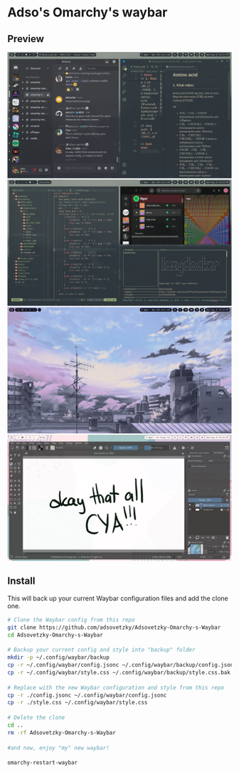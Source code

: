 # Adso's Omarchy's waybar

## Preview

<img src="image.png">
<img src="image2.png">
<img src="image3.png">
<img src="image4.png">

## Install

This will back up your current Waybar configuration files and add the clone one.

```sh
# Clone the Waybar config from this repo
git clone https://github.com/adsovetzky/Adsovetzky-Omarchy-s-Waybar
cd Adsovetzky-Omarchy-s-Waybar

# Backup your current config and style into "backup" folder
mkdir -p ~/.config/waybar/backup
cp -r ~/.config/waybar/config.jsonc ~/.config/waybar/backup/config.jsonc.bak
cp -r ~/.config/waybar/style.css ~/.config/waybar/backup/style.css.bak

# Replace with the new Waybar configuration and style from this repo
cp -r ./config.jsonc ~/.config/waybar/config.jsonc
cp -r ./style.css ~/.config/waybar/style.css

# Delete the clone
cd ..
rm -rf Adsovetzky-Omarchy-s-Waybar

#and now, enjoy "my" new waybar!

omarchy-restart-waybar
```